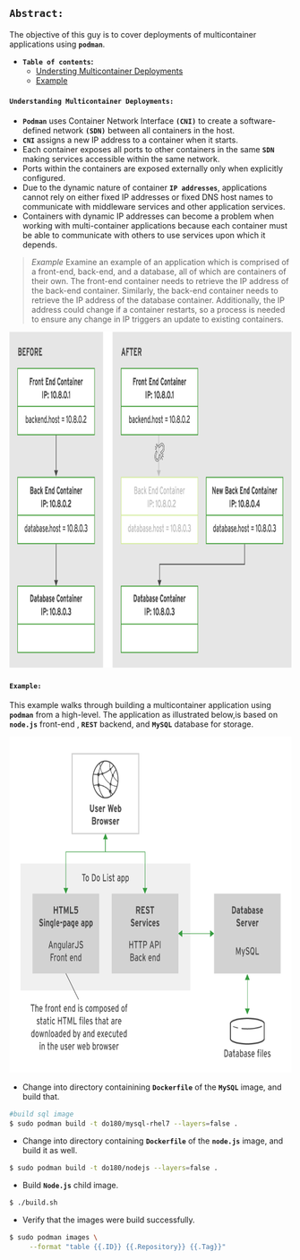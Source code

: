 ## **`Abstract: `**

The objective of this guy is to cover deployments of multicontainer applications using **`podman`**.

-  **`Table of contents`:**
	- [Understing Multicontainer Deployments](#understanding-multicontainer-deployments)
	- [Example](#example)

#### **`Understanding Multicontainer Deployments:`**
- **`Podman`** uses Container Network Interface **`(CNI)`** to create a software-defined network **`(SDN)`** between all containers in the host.
- **`CNI`** assigns a new IP address to a container when it starts.
- Each container exposes all ports to other containers in the same **`SDN`** making services accessible within the same network. 
- Ports within the containers are exposed externally only when explicitly configured.
- Due to the dynamic nature of container **`IP addresses`**, applications cannot rely on either fixed IP addresses or fixed DNS host names to communicate with middleware services and other application services. 
- Containers with dynamic IP addresses can become a problem when working with multi-container applications because each container must be able to communicate with others to use services upon which it depends.

> *Example*
Examine an example of an application which is comprised of a front-end, back-end, and a database, all of which are containers of their own. The front-end container needs to retrieve the IP address of the back-end container. Similarly, the back-end container needs to retrieve the IP address of the database container. Additionally, the IP address could change if a container restarts, so a process is needed to ensure any change in IP triggers an update to existing containers.

<img src="./images/multicontainer-consideration.png" width="800" height="600" >

#### **`Example: `**
This example walks through building a multicontainer application using **`podman`** from a high-level. The application as illustrated below,is based on **`node.js`** front-end , **`REST`** backend, and **`MySQL`** database for storage.

<img src="./images/todo-logical.png" width="800" height="600" >

- Change into directory containining **`Dockerfile`** of the **`MySQL`** image, and build that.
```bash 
#build sql image
$ sudo podman build -t do180/mysql-rhel7 --layers=false .
```
- Change into directory containing **`Dockerfile`** of the **`node.js`** image, and build it as well.
```zsh
$ sudo podman build -t do180/nodejs --layers=false .
```
- Build **`Node.js`** child image.
```zsh
$ ./build.sh
```
- Verify that the images were build successfully.
```zsh
$ sudo podman images \
	 --format "table {{.ID}} {{.Repository}} {{.Tag}}"
```

